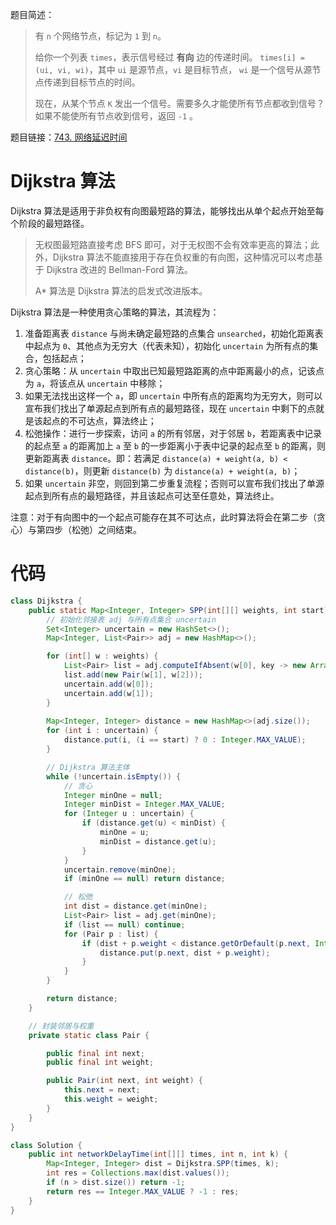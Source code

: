 题目简述：

> 有 `n` 个网络节点，标记为 `1` 到 `n`。
>
> 给你一个列表 `times`，表示信号经过 **有向** 边的传递时间。 `times[i] = (ui, vi, wi)`，其中 `ui` 是源节点，`vi` 是目标节点， `wi` 是一个信号从源节点传递到目标节点的时间。
>
> 现在，从某个节点 `K` 发出一个信号。需要多久才能使所有节点都收到信号？如果不能使所有节点收到信号，返回 `-1` 。

题目链接：[743. 网络延迟时间](https://leetcode.cn/problems/network-delay-time/)

# Dijkstra 算法

Dijkstra 算法是适用于非负权有向图最短路的算法，能够找出从单个起点开始至每个阶段的最短路径。

> 无权图最短路直接考虑 BFS 即可，对于无权图不会有效率更高的算法；此外，Dijkstra 算法不能直接用于存在负权重的有向图，这种情况可以考虑基于 Dijkstra 改进的 Bellman-Ford 算法。
>
> A* 算法是 Dijkstra 算法的启发式改进版本。

Dijkstra 算法是一种使用贪心策略的算法，其流程为：

1. 准备距离表 `distance` 与尚未确定最短路的点集合 `unsearched`，初始化距离表中起点为 `0`、其他点为无穷大（代表未知），初始化 `uncertain` 为所有点的集合，包括起点；
2. 贪心策略：从 `uncertain` 中取出已知最短路距离的点中距离最小的点，记该点为 `a`，将该点从 `uncertain` 中移除；
3. 如果无法找出这样一个 `a`，即 `uncertain` 中所有点的距离均为无穷大，则可以宣布我们找出了单源起点到所有点的最短路径，现在 `uncertain` 中剩下的点就是该起点的不可达点，算法终止；
4. 松弛操作：进行一步探索，访问 `a` 的所有邻居，对于邻居 `b`，若距离表中记录的起点至 `a` 的距离加上 `a` 至 `b` 的一步距离小于表中记录的起点至 `b` 的距离，则更新距离表 `distance`。即：若满足 `distance(a) + weight(a, b) < distance(b)`，则更新 `distance(b)` 为 `distance(a) + weight(a, b)`；
5. 如果 `uncertain` 非空，则回到第二步重复流程；否则可以宣布我们找出了单源起点到所有点的最短路径，并且该起点可达至任意处，算法终止。

注意：对于有向图中的一个起点可能存在其不可达点，此时算法将会在第二步（贪心）与第四步（松弛）之间结束。

# 代码

```java
class Dijkstra {
    public static Map<Integer, Integer> SPP(int[][] weights, int start) {
        // 初始化邻接表 adj 与所有点集合 uncertain
        Set<Integer> uncertain = new HashSet<>();
        Map<Integer, List<Pair>> adj = new HashMap<>();

        for (int[] w : weights) {
            List<Pair> list = adj.computeIfAbsent(w[0], key -> new ArrayList<>());
            list.add(new Pair(w[1], w[2]));
            uncertain.add(w[0]);
            uncertain.add(w[1]);
        }
        
        Map<Integer, Integer> distance = new HashMap<>(adj.size());
        for (int i : uncertain) {
            distance.put(i, (i == start) ? 0 : Integer.MAX_VALUE);
        }

        // Dijkstra 算法主体
        while (!uncertain.isEmpty()) {
            // 贪心
            Integer minOne = null;
            Integer minDist = Integer.MAX_VALUE;
            for (Integer u : uncertain) {
                if (distance.get(u) < minDist) {
                    minOne = u;
                    minDist = distance.get(u);
                }
            }
            uncertain.remove(minOne);
            if (minOne == null) return distance;

            // 松弛
            int dist = distance.get(minOne);
            List<Pair> list = adj.get(minOne);
            if (list == null) continue;
            for (Pair p : list) {
                if (dist + p.weight < distance.getOrDefault(p.next, Integer.MAX_VALUE)) {
                    distance.put(p.next, dist + p.weight);
                }
            }
        }

        return distance;
    }

    // 封装邻居与权重
    private static class Pair {

        public final int next;
        public final int weight;

        public Pair(int next, int weight) {
            this.next = next;
            this.weight = weight;
        }
    }
}

class Solution {
    public int networkDelayTime(int[][] times, int n, int k) {
        Map<Integer, Integer> dist = Dijkstra.SPP(times, k);
        int res = Collections.max(dist.values());
        if (n > dist.size()) return -1;
        return res == Integer.MAX_VALUE ? -1 : res;
    }
}
```

